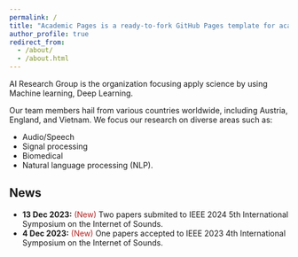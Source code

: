 ```yaml
---
permalink: /
title: "Academic Pages is a ready-to-fork GitHub Pages template for academic personal websites"
author_profile: true
redirect_from: 
  - /about/
  - /about.html
---
```


AI Research Group is the organization focusing apply science by using Machine learning, Deep Learning.

Our team members hail from various countries worldwide, including Austria, England, and Vietnam. 
We focus our research on diverse areas such as:
  - Audio/Speech
  - Signal processing
  - Biomedical
  - Natural language processing (NLP).


News
---
* **13 Dec 2023:** <span style="color:#B22222">(New)</span> Two papers submited to IEEE 2024 5th International Symposium on the Internet of Sounds.
* **4 Dec 2023:** <span style="color:#B22222">(New)</span> One papers accepted to IEEE 2023 4th International Symposium on the Internet of Sounds.

